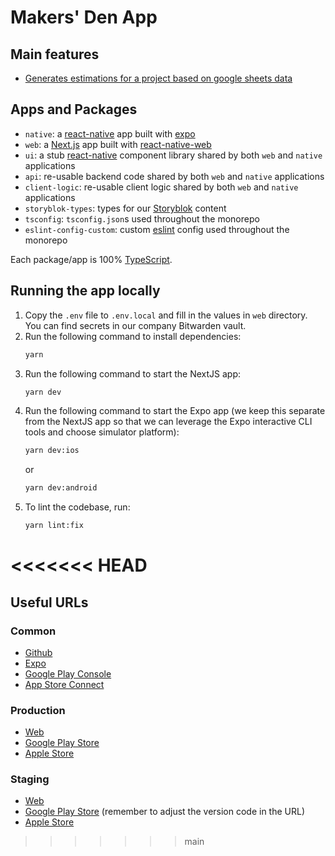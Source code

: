 # Makers' Den App

## Main features

- [Generates estimations for a project based on google sheets data](https://github.com/Makers-Den/makersden-app/tree/main/docs/features/generate-estimation-based-on-google-sheet-data.md)

## Apps and Packages

- `native`: a [react-native](https://reactnative.dev/) app built with [expo](https://docs.expo.dev/)
- `web`: a [Next.js](https://nextjs.org/) app built with [react-native-web](https://necolas.github.io/react-native-web/)
- `ui`: a stub [react-native](https://reactnative.dev/) component library shared by both `web` and `native` applications
- `api`: re-usable backend code shared by both `web` and `native` applications
- `client-logic`: re-usable client logic shared by both `web` and `native` applications
- `storyblok-types`: types for our [Storyblok](https://www.storyblok.com/) content
- `tsconfig`: `tsconfig.json`s used throughout the monorepo
- `eslint-config-custom`: custom [eslint](https://eslint.org/) config used throughout the monorepo

Each package/app is 100% [TypeScript](https://www.typescriptlang.org/).

## Running the app locally

1. Copy the `.env` file to `.env.local` and fill in the values in `web` directory. You can find secrets in our company Bitwarden vault.
2. Run the following command to install dependencies:
   ```sh
   yarn
   ```
3. Run the following command to start the NextJS app:
   ```sh
   yarn dev
   ```
4. Run the following command to start the Expo app (we keep this separate from the NextJS app so that we can leverage the Expo interactive CLI tools and choose simulator platform):
   ```sh
   yarn dev:ios
   ```
   or
   ```sh
   yarn dev:android
   ```
5. To lint the codebase, run:
   ```sh
   yarn lint:fix
   ```
<<<<<<< HEAD
=======
## Useful URLs

### Common

- [Github](https://github.com/Makers-Den/makersden-app)
- [Expo](https://expo.dev/accounts/makers-den/projects/makers-den-app)
- [Google Play Console](https://play.google.com/console/u/0/developers/6345751192958164007/app/4972300878448480167/app-dashboard)
- [App Store Connect](https://appstoreconnect.apple.com/apps/1662830466/appstore/ios/version/deliverable)

### Production

- [Web](https://app.makersden.io/)
- [Google Play Store](https://play.google.com/store/apps/details?id=io.makersden.app)
- [Apple Store](https://apps.apple.com/us/app/makers-den-app/id1662830466)

### Staging
 
- [Web](https://staging.app.makersden.io/)
- [Google Play Store](https://play.google.com/apps/test/io.makersden.app/55) (remember to adjust the version code in the URL)
- [Apple Store](https://appstoreconnect.apple.com/apps/1662830466/testflight/groups/54f472ec-0213-42b1-8022-333a7342f30f)
>>>>>>> main
